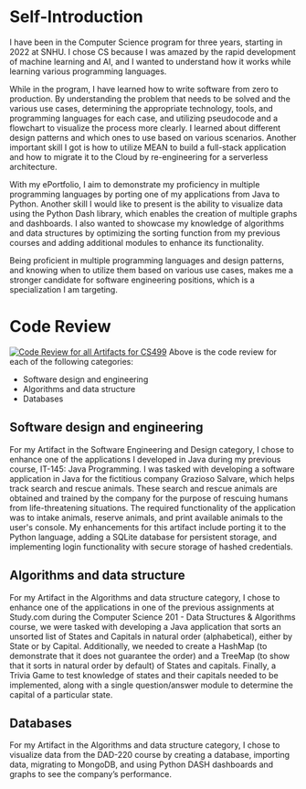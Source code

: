 # Self-Introduction

I have been in the Computer Science program for three years, starting in 2022 at SNHU. I chose CS because I was amazed by the rapid development of machine learning and AI, and I wanted to understand how it works while learning various programming languages.

While in the program, I have learned how to write software from zero to production. By understanding the problem that needs to be solved and the various use cases, determining the appropriate technology, tools, and programming languages for each case, and utilizing pseudocode and a flowchart to visualize the process more clearly.  I learned about different design patterns and which ones to use based on various scenarios.  Another important skill I got is how to utilize MEAN to build a full-stack application and how to migrate it to the Cloud by re-engineering for a serverless architecture. 

With my ePortfolio, I aim to demonstrate my proficiency in multiple programming languages by porting one of my applications from Java to Python. Another skill I would like to present is the ability to visualize data using the Python Dash library, which enables the creation of multiple graphs and dashboards. I also wanted to showcase my knowledge of algorithms and data structures by optimizing the sorting function from my previous courses and adding additional modules to enhance its functionality.

Being proficient in multiple programming languages and design patterns, and knowing when to utilize them based on various use cases, makes me a stronger candidate for software engineering positions, which is a specialization I am targeting.

# Code Review
[![Code Review for all Artifacts for CS499](https://img.youtube.com/vi/dzf8YLo4710/maxresdefault.jpg)](https://www.youtube.com/watch?v=dzf8YLo4710)
Above is the code review for each of the following categories:
+	Software design and engineering 
+	Algorithms and data structure 
+	Databases
## Software design and engineering
For my Artifact in the Software Engineering and Design category, I chose to enhance one of the applications I developed in Java during my previous course, IT-145: Java Programming. I was tasked with developing a software application in Java for the fictitious company Grazioso Salvare, which helps track search and rescue animals. These search and rescue animals are obtained and trained by the company for the purpose of rescuing humans from life-threatening situations. The required functionality of the application was to intake animals, reserve animals, and print available animals to the user's console. My enhancements for this artifact include porting it to the Python language, adding a SQLite database for persistent storage, and implementing login functionality with secure storage of hashed credentials.

## Algorithms and data structure
For my Artifact in the Algorithms and data structure category, I chose to enhance one of the applications in one of the previous assignments at Study.com during the Computer Science 201 - Data Structures & Algorithms course, we were tasked with developing a Java application that sorts an unsorted list of States and Capitals in natural order (alphabetical), either by State or by Capital. Additionally, we needed to create a HashMap (to demonstrate that it does not guarantee the order) and a TreeMap (to show that it sorts in natural order by default) of States and capitals. Finally, a Trivia Game to test knowledge of states and their capitals needed to be implemented, along with a single question/answer module to determine the capital of a particular state.

## Databases
For my Artifact in the Algorithms and data structure category, I chose to visualize data from the DAD-220 course by creating a database, importing data, migrating to MongoDB, and using Python DASH dashboards and graphs to see the company’s performance.


